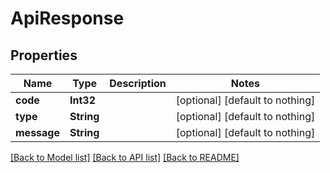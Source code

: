 # ApiResponse

## Properties
Name | Type | Description | Notes
------------ | ------------- | ------------- | -------------
**code** | **Int32** |  | [optional] [default to nothing]
**type** | **String** |  | [optional] [default to nothing]
**message** | **String** |  | [optional] [default to nothing]

[[Back to Model list]](../README.md#documentation-for-models) [[Back to API list]](../README.md#documentation-for-api-endpoints) [[Back to README]](../README.md)


